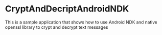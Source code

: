 # CryptAndDecriptAndroidNDK
This is a sample application that shows how to use Android NDK and native openssl library to crypt and decrypt text messages
